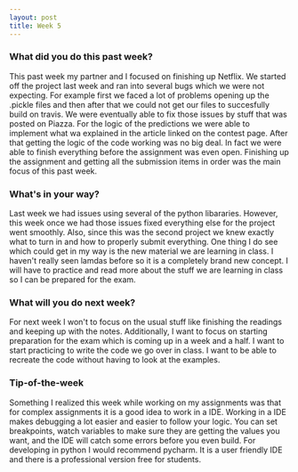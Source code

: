 ```yaml
---
layout: post
title: Week 5
---
```


### What did you do this past week?

This past week my partner and I focused on finishing up Netflix. We started off the project last week and ran into several bugs which we were not expecting. For example first we faced a lot of problems opening up the .pickle files and then after that we could not get our files to succesfully build on travis. We were eventually able to fix those issues by stuff that was posted on Piazza. For the logic of the predictions we were able to implement what wa explained in the article linked on the contest page. After that getting the logic of the code working was no big deal. In fact we were able to finish everything before the assignment was even open. Finishing up the assignment and getting all the submission items in order was the main focus of this past week. 

### What's in your way?

Last week we had issues using several of the python libararies. However, this week once we had those issues fixed everything else for the project went smoothly. Also, since this was the second project we knew exactly what to turn in and how to properly submit everything. One thing I do see which could get in my way is the new material we are learning in class. I haven't really seen lamdas before so it is a completely brand new concept. I will have to practice and read more about the stuff we are learning in class so I can be prepared for the exam.

### What will you do next week?

For next week I won't to focus on the usual stuff like finishing the readings and keeping up with the notes. Additionally, I want to focus on starting preparation for the exam which is coming up in a week and a half. I want to start practicing to write the code we go over in class. I want to be able to recreate the code without having to look at the examples. 

### Tip-of-the-week

Something I realized this week while working on my assignments was that for complex assignments it is a good idea to work in a IDE. Working in a IDE makes debugging a lot easier and easier to follow your logic. You can set breakpoints, watch variables to make sure they are getting the values you want, and the IDE will catch some errors before you even build. For developing in python I would recommend pycharm. It is a user friendly IDE and there is a professional version free for students.  
